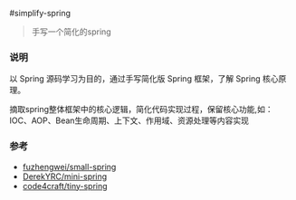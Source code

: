 #simplify-spring
>手写一个简化的spring
### 说明
以 Spring 源码学习为目的，通过手写简化版 Spring 框架，了解 Spring 核心原理。

摘取spring整体框架中的核心逻辑，简化代码实现过程，保留核心功能,如：IOC、AOP、Bean生命周期、上下文、作用域、资源处理等内容实现

### 参考
- [fuzhengwei/small-spring](https://github.com/fuzhengwei/small-spring)
- [DerekYRC/mini-spring](https://github.com/DerekYRC/mini-spring)
- [code4craft/tiny-spring](https://github.com/code4craft/tiny-spring)